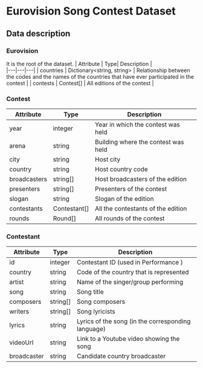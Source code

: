 # Eurovision Song Contest Dataset

## Data description

### Eurovision
It is the root of the dataset.
| Attribute | Type|  Description |  
|---|---|---|
| countries | Dictionary<string, string> | Relationship between the codes and the names of the countries that have ever participated in the contest |
| contests | Contest[] | All editions of the contest | 

### Contest
| Attribute | Type|  Description |  
|---|---|---|
| year | integer | Year in which the contest was held |
| arena | string | Building where the contest was held |
| city | string | Host city |
| country | string | Host country code |
| broadcasters | string[] | Host broadcasters of the edition |
| presenters | string[] | Presenters of the contest |
| slogan | string | Slogan of the edition |
| contestants | Contestant[] | All the contestants of the edition |
| rounds | Round[] | All rounds of the contest |

### Contestant
| Attribute | Type|  Description |  
|---|---|---|
| id | integer | Contestant ID (used in Performance ) |
| country | string | Code of the country that is represented |
| artist | string | Name of the singer/group performing |
| song | string | Song title |
| composers | string[] | Song composers |
| writers | string[] | Song lyricists |
| lyrics | string | Lyrics of the song (in the corresponding language) |
| videoUrl | string | Link to a Youtube video showing the song |
| broadcaster | string | Candidate country broadcaster|
